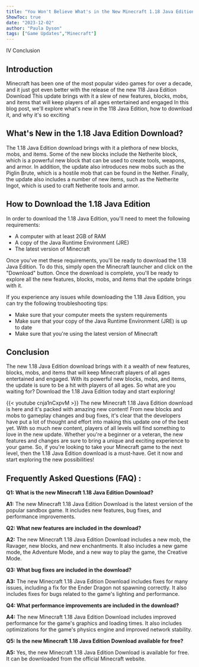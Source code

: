 ```yaml
---
title: "You Won't Believe What's in the New Minecraft 1.18 Java Edition Download!"
ShowToc: true 
date: "2023-12-02"
author: "Paula Dyson" 
tags: ["Game Updates","Minecraft"]
---
```

IV Conclusion

## Introduction 

Minecraft has been one of the most popular video games for over a decade, and it just got even better with the release of the new 118 Java Edition Download This update brings with it a slew of new features, blocks, mobs, and items that will keep players of all ages entertained and engaged In this blog post, we'll explore what's new in the 118 Java Edition, how to download it, and why it's so exciting 

## What's New in the 1.18 Java Edition Download?

The 1.18 Java Edition download brings with it a plethora of new blocks, mobs, and items. Some of the new blocks include the Netherite block, which is a powerful new block that can be used to create tools, weapons, and armor. In addition, the update also introduces new mobs such as the Piglin Brute, which is a hostile mob that can be found in the Nether. Finally, the update also includes a number of new items, such as the Netherite Ingot, which is used to craft Netherite tools and armor.

## How to Download the 1.18 Java Edition

In order to download the 1.18 Java Edition, you'll need to meet the following requirements: 

- A computer with at least 2GB of RAM
- A copy of the Java Runtime Environment (JRE)
- The latest version of Minecraft

Once you've met these requirements, you'll be ready to download the 1.18 Java Edition. To do this, simply open the Minecraft launcher and click on the "Download" button. Once the download is complete, you'll be ready to explore all the new features, blocks, mobs, and items that the update brings with it. 

If you experience any issues while downloading the 1.18 Java Edition, you can try the following troubleshooting tips: 

- Make sure that your computer meets the system requirements 
- Make sure that your copy of the Java Runtime Environment (JRE) is up to date 
- Make sure that you're using the latest version of Minecraft 

## Conclusion 

The new 1.18 Java Edition download brings with it a wealth of new features, blocks, mobs, and items that will keep Minecraft players of all ages entertained and engaged. With its powerful new blocks, mobs, and items, the update is sure to be a hit with players of all ages. So what are you waiting for? Download the 1.18 Java Edition today and start exploring!

{{< youtube cnja1nCxpvM >}} 
The new Minecraft 1.18 Java Edition download is here and it's packed with amazing new content! From new blocks and mobs to gameplay changes and bug fixes, it's clear that the developers have put a lot of thought and effort into making this update one of the best yet. With so much new content, players of all levels will find something to love in the new update. Whether you're a beginner or a veteran, the new features and changes are sure to bring a unique and exciting experience to your game. So, if you're looking to take your Minecraft game to the next level, then the 1.18 Java Edition download is a must-have. Get it now and start exploring the new possibilities!

## Frequently Asked Questions (FAQ) :
**Q1: What is the new Minecraft 1.18 Java Edition Download?**

**A1:** The new Minecraft 1.18 Java Edition Download is the latest version of the popular sandbox game. It includes new features, bug fixes, and performance improvements.

**Q2: What new features are included in the download?**

**A2:** The new Minecraft 1.18 Java Edition Download includes a new mob, the Ravager, new blocks, and new enchantments. It also includes a new game mode, the Adventure Mode, and a new way to play the game, the Creative Mode.

**Q3: What bug fixes are included in the download?**

**A3:** The new Minecraft 1.18 Java Edition Download includes fixes for many issues, including a fix for the Ender Dragon not spawning correctly. It also includes fixes for bugs related to the game's lighting and performance.

**Q4: What performance improvements are included in the download?**

**A4:** The new Minecraft 1.18 Java Edition Download includes improved performance for the game's graphics and loading times. It also includes optimizations for the game's physics engine and improved network stability.

**Q5: Is the new Minecraft 1.18 Java Edition Download available for free?**

**A5:** Yes, the new Minecraft 1.18 Java Edition Download is available for free. It can be downloaded from the official Minecraft website.




